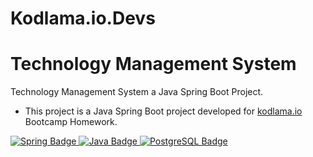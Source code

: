 # Kodlama.io.Devs
# Technology Management System
Technology Management System a Java Spring Boot Project.
- This project is a Java Spring Boot project developed for [kodlama.io](https://www.kodlama.io/) Bootcamp Homework.

<div id="badges" align="left">
  <a href="https://start.spring.io/">
    <img src="https://img.shields.io/badge/Spring-8ac926?style=for-the-badge&logo=Spring&logoColor=white" alt="Spring Badge"/>
  <a href="https://www.java.com/tr/">
    <img src="https://img.shields.io/badge/Java-fb5607?style=for-the-badge&logo=Java&logoColor=white" alt="Java Badge"/>
  </a>
  <a href="https://www.postgresql.org/">
    <img src="https://img.shields.io/badge/PostgreSQL-0081a7?style=for-the-badge&logo=PostgreSQL&logoColor=white" alt="PostgreSQL Badge"/>
  </a>
</div>
